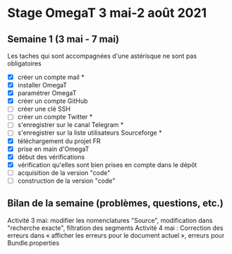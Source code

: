 # Stage OmegaT 3 mai-2 août 2021
## Semaine 1 (3 mai - 7 mai)
Les taches qui sont accompagnées d'une astérisque ne sont pas obligatoires

- [x] créer un compte mail *
- [x] installer OmegaT
- [x] paramétrer OmegaT
- [x] créer un compte GitHub
- [ ] créer une clé SSH
- [ ] créer un compte Twitter *
- [ ] s'enregistrer sur le canal Telegram *
- [ ] s'enregistrer sur la liste utilisateurs Sourceforge *
- [x] téléchargement du projet FR
- [x] prise en main d'OmegaT
- [x] début des vérifications
- [x] vérification qu'elles sont bien prises en compte dans le dépôt
- [ ] acquisition de la version "code"
- [ ] construction de la version "code"

## Bilan de la semaine (problèmes, questions, etc.)
Activité 3 mai: modifier les nomenclatures "Source", modification dans "recherche exacte", filtration des segments
Activité 4 mai : Correction des erreurs dans « afficher les erreurs pour le document actuel »,  erreurs pour Bundle.properties 
